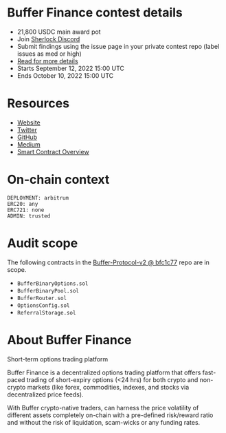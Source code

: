 # Buffer Finance contest details

- 21,800 USDC main award pot
- Join [Sherlock Discord](https://discord.gg/MABEWyASkp)
- Submit findings using the issue page in your private contest repo (label issues as med or high)
- [Read for more details](https://docs.sherlock.xyz/audits/watsons)
- Starts September 12, 2022 15:00 UTC
- Ends October 10, 2022 15:00 UTC

# Resources

- [Website](https://buffer.finance/)
- [Twitter](https://twitter.com/Buffer_Finance)
- [GitHub](https://github.com/Buffer-Finance)
- [Medium](https://buffer-finance.medium.com/)
- [Smart Contract Overview](https://docs.google.com/document/d/1mgnjQ1n5nbKeSUjqY5av2akqBq_hmQrVAZeD4Gh5Cao)

# On-chain context

```
DEPLOYMENT: arbitrum
ERC20: any
ERC721: none
ADMIN: trusted
```

# Audit scope
The following contracts in the [Buffer-Protocol-v2 @ bfc1c77](https://github.com/bufferfinance/Buffer-Protocol-v2/tree/bfc1c7757f49415bebc868ccde9dc794903fd712) repo are in scope.

-   `BufferBinaryOptions.sol`
-   `BufferBinaryPool.sol`
-   `BufferRouter.sol`
-   `OptionsConfig.sol`
-   `ReferralStorage.sol`

# About Buffer Finance

Short-term options trading platform

Buffer Finance is a decentralized options trading platform that offers fast-paced trading of short-expiry options (<24 hrs) for both crypto and non-crypto markets (like forex, commodities, indexes, and stocks via decentralized price feeds).

With Buffer crypto-native traders, can harness the price volatility of different assets completely on-chain with a pre-defined risk/reward ratio and without the risk of liquidation, scam-wicks or any funding rates.
